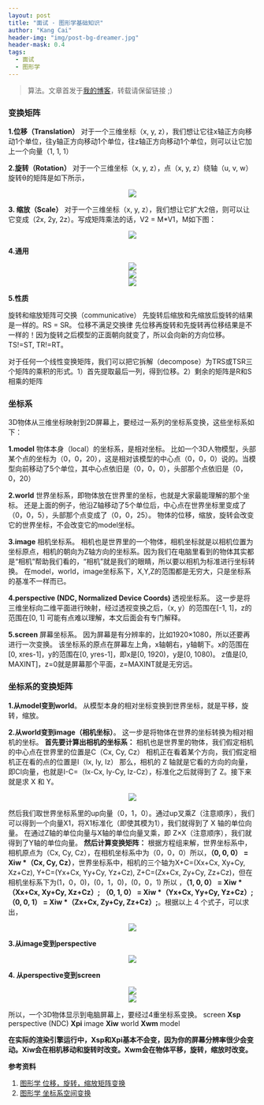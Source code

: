 ```yaml
---
layout: post
title: "面试 · 图形学基础知识"
author: "Kang Cai"
header-img: "img/post-bg-dreamer.jpg"
header-mask: 0.4
tags:
  - 面试
  - 图形学
---
```


> 算法。文章首发于[我的博客](https://kangcai.github.io)，转载请保留链接 ;)

### 变换矩阵

**1.位移（Translation）** 对于一个三维坐标（x, y, z），我们想让它往x轴正方向移动1个单位，往y轴正方向移动1个单位，往z轴正方向移动1个单位，则可以让它加上一个向量（1, 1, 1）

**2.旋转（Rotation）** 对于一个三维坐标（x, y, z），点（x, y, z）绕轴（u, v, w）旋转θ的矩阵是如下所示，

<center>
<img src="https://kangcai.github.io/img/in-post/post-graphics/g1.jpg"/>
</center>

**3. 缩放（Scale）** 对于一个三维坐标（x, y, z），我们想让它扩大2倍，则可以让它变成（2x, 2y, 2z）。写成矩阵乘法的话，V2 = M*V1，M如下图：

<center>
<img src="https://kangcai.github.io/img/in-post/post-graphics/g2.jpg"/>
</center>

**4.通用**

<center>
<img src="https://kangcai.github.io/img/in-post/post-graphics/g3.jpg"/>
</center>
<center>
<img src="https://kangcai.github.io/img/in-post/post-graphics/g4.jpg"/>
</center>
<center>
<img src="https://kangcai.github.io/img/in-post/post-graphics/g5.jpg"/>
</center>


**5.性质**

旋转和缩放矩阵可交换（communicative）
先旋转后缩放和先缩放后旋转的结果是一样的。RS = SR。
位移不满足交换律
先位移再旋转和先旋转再位移结果是不一样的！因为旋转之后模型的正面朝向就变了，所以会向新的方向位移。
TS!=ST, TR!=RT。

对于任何一个线性变换矩阵，我们可以把它拆解（decompose）为TRS或TSR三个矩阵的乘积的形式。1）首先提取最后一列，得到位移。2）剩余的矩阵是R和S相乘的矩阵

### 坐标系

3D物体从三维坐标映射到2D屏幕上，要经过一系列的坐标系变换，这些坐标系如下：

**1.model** 物体本身（local）的坐标系，是相对坐标。
比如一个3D人物模型，头部某个点的坐标为（0，0，20），这是相对该模型的中心点（0，0，0）说的。当模型向前移动了5个单位，其中心点依旧是（0，0，0），头部那个点依旧是（0，0，20）

**2.world**
世界坐标系，即物体放在世界里的坐标，也就是大家最能理解的那个坐标。
还是上面的例子，他沿Z轴移动了5个单位后，中心点在世界坐标里变成了（0，0，5），头部那个点变成了（0，0，25）。
物体的位移，缩放，旋转会改变它的世界坐标，不会改变它的model坐标。

**3.image**
相机坐标系。
相机也是世界里的一个物体，相机坐标就是以相机位置为坐标原点，相机的朝向为Z轴方向的坐标系。因为我们在电脑里看到的物体其实都是“相机”帮助我们看的，“相机”就是我们的眼睛，所以要以相机为标准进行坐标转换。
在model，world，image坐标系下，X,Y,Z的范围都是无穷大，只是坐标系的基准不一样而已。

**4.perspective (NDC, Normalized Device Coords)**
透视坐标系。
这一步是将三维坐标向二维平面进行映射，经过透视变换之后，（x, y）的范围在[-1, 1]，z的范围在[0, 1]
可能有点难以理解，本文后面会有专门解释。

**5.screen**
屏幕坐标系。
因为屏幕是有分辨率的，比如1920×1080，所以还要再进行一次变换。
该坐标系的原点在屏幕左上角，x轴朝右，y轴朝下。x的范围在[0, xres-1]，y的范围在[0, yres-1]，即x是[0, 1920)，y是[0, 1080)。
z值是[0, MAXINT]，z=0就是屏幕那个平面，z=MAXINT就是无穷远。

### 坐标系的变换矩阵

**1.从model变到world**。
从模型本身的相对坐标变换到世界坐标，就是平移，旋转，缩放。

**2.从world变到image（相机坐标）**。
这一步是将物体在世界的坐标转换为相对相机的坐标。
**首先要计算出相机的坐标系：** 相机也是世界里的物体，我们假定相机的中心点在世界里的位置是C（Cx, Cy, Cz）
相机正在看着某个方向，我们假定相机正在看的点的位置是I（Ix, Iy, Iz）
那么，相机的 Z 轴就是它看的方向的向量，即CI向量，也就是I-C=（Ix-Cx, Iy-Cy, Iz-Cz），标准化之后就得到了 Z。接下来就是求 X 和 Y。

<center>
<img src="https://kangcai.github.io/img/in-post/post-graphics/g6.jpg"/>
</center>

然后我们取世界坐标系里的up向量（0，1，0）。通过up叉乘Z（注意顺序），我们可以得到一个向量X1，将X1标准化（即使其模为1），我们就得到了 X 轴的单位向量。
在通过Z轴的单位向量与X轴的单位向量叉乘，即 Z×X（注意顺序），我们就得到了Y轴的单位向量。
**然后计算变换矩阵：** 根据方程组来解，世界坐标系中，相机原点为（Cx, Cy, Cz），在相机坐标系中为（0，0，0）所以，**（0, 0, 0） = Xiw \*（Cx, Cy, Cz）**，世界坐标系中，相机的三个轴为X+C=(Xx+Cx, Xy+Cy, Xz+Cz), Y+C=(Yx+Cx, Yy+Cy, Yz+Cz), Z+C=(Zx+Cx, Zy+Cy, Zz+Cz)，但在相机坐标系下为(1，0，0)，(0，1，0)，(0，0，1)
所以 ，**（1, 0, 0） = Xiw \*（Xx+Cx, Xy+Cy, Xz+Cz）;**
**（0, 1, 0） = Xiw \*（Yx+Cx, Yy+Cy, Yz+Cz）;**
**（0, 0, 1） = Xiw \*（Zx+Cx, Zy+Cy, Zz+Cz）;**。根据以上 4 个式子，可以求出，

<center>
<img src="https://kangcai.github.io/img/in-post/post-graphics/g7.jpg"/>
</center>

**3.从image变到perspective**

<center>
<img src="https://kangcai.github.io/img/in-post/post-graphics/g8.jpg"/>
</center>

**4. 从perspective变到screen**

<center>
<img src="https://kangcai.github.io/img/in-post/post-graphics/g9.jpg"/>
</center>

<center>
<img src="https://kangcai.github.io/img/in-post/post-graphics/g10.jpg"/>
</center>

所以，一个3D物体显示到电脑屏幕上，要经过4重坐标系变换。
screen **Xsp** perspective (NDC) **Xpi** image **Xiw** world **Xwm** model

**在实际的渲染引擎运行中，Xsp和Xpi基本不会变，因为你的屏幕分辨率很少会变动。Xiw会在相机移动和旋转时改变。Xwm会在物体平移，旋转，缩放时改变。**

**参考资料**

1. [图形学 位移，旋转，缩放矩阵变换](https://www.jianshu.com/p/ac1b34420be7)
2. [图形学 坐标系空间变换](https://www.jianshu.com/p/09095090c07f)